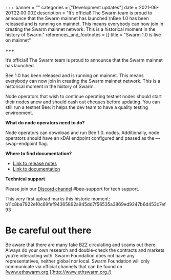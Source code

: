 +++
banner = ""
categories = ["Development updates"]
date = 2021-06-20T22:00:00Z
description = "It’s official! The Swarm team is proud to announce that the Swarm mainnet has launched.\nBee 1.0 has been released and is running on mainnet. This means everybody can now join in creating the Swarm mainnet network. This is a historical moment in the history of Swarm."
references_and_footnotes = []
title = "Swarm 1.0 is live on mainnet"

+++

It’s official! The Swarm team is proud to announce that the Swarm mainnet has launched.

Bee 1.0 has been released and is running on mainnet. This means everybody can now join in creating the Swarm mainnet network. This is a historical moment in the history of Swarm.

Node operators that wish to continue operating testnet nodes should start their nodes anew and should cash out cheques before updating. You can still run a testnet Bee: it helps the dev team to have a quality testing environment.

**What do node operators need to do?**

Node operators can download and run Bee 1.0. nodes. Additionally, node operators should have an xDAI endpoint configured and passed as the — swap-endpoint flag.

**Where to find documentation?**

- [Link to release notes](https://bit.ly/3zFAgzb)
- [Link to documentation](https://docs.ethswarm.org/docs/installation/install)

**Technical support**

Please join our [Discord channel](https://discord.com/invite/GU22h2utj6) #bee-support for tech support.

This very first upload marks this historic moment: b11c8ba7922e10c69fef94365892a945dd7f56535a3869ed9247b6d453c7ef93

# Be careful out there

Be aware that there are many fake BZZ circulating and scams out there. Always do your own research and double-check the contracts and markets you’re interacting with. Swarm Foundation does not have any representatives, neither global nor local. Swarm Foundation will only communicate via official channels that can be found on [www.ethswarm.org.](http://www.ethswarm.org./)
